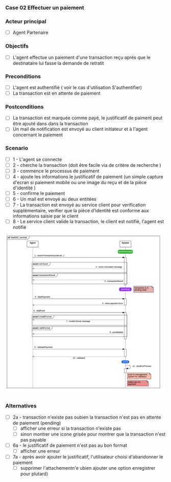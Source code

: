 ### Case 02 Effectuer un paiement

### Acteur principal

- [ ] Agent Partenaire

### Objectifs
- [ ] L'agent effectue un paiement d'une transaction reçu après que le destinataire lui fasse la demande de retratit
### Preconditions
- [ ] L'agent est authentifié ( voir le cas d'utilisation S'authentifier)
- [ ] La transaction est en attente de paiement 

### Postconditions

- [ ] La transaction est marquée comme payé, le justificatif de paiment peut être ajouté dans dans la transaction
- [ ] Un mail de notification est envoyé au client initiateur et à l'agent concernant le paiement

### **Scenario**

- [ ] 1 - L'agent se connecte 
- [ ] 2 - cherche la transaction (doit être facile via de critère de recherche )
- [ ] 3 -  commence le processus de paiement
- [ ] 4 - ajoute les informations  le justificatif de paiement (un simple capture d'ecran si paiement mobile ou une image du reçu et de la pièce d'identité ) 
- [ ] 5 - confirme le paiement 
- [ ] 6 - Un mail est envoyé au deux entitées
- [ ] 7 - La transaction est envoyé au service client pour verification supplémentaire, verifier que la pièce d'identité est conforme aux informations saisie par le client
- [ ] 8 - Le service client valide la transaction, le client est notifié, l'agent est notifié

!["Effectuer un paiement cas nominal"](./mkdi002_nominal.jpg "Effectuer un paiement")

### Alternatives

- [ ] 2a - transaction n'existe pas oubien la transaction n'est pas en attente de paiement (pending)
	- [ ] afficher une erreur si la transaction n'existe pas 
	- [ ] sinon montrer une icone grisée pour montrer que la transaction n'est pas payable
- [ ] 6a - le justificatif de paiement n'est pas au bon format
	- [ ] afficher une erreur 
- [ ] 7a - après avoir ajouter le justificatif, l'utilisateur choisi d'abandonner le paiement
	- [ ] supprimer l'attachementn'e ubien ajouter une option enregistrer pour plutard)